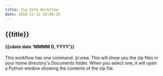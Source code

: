 ```yaml
---
title: Zip Info Workflow
date: 2018-11-12 19:09:25
---
```

## {{title}}
#### {{cdate date 'MMMM D, YYYY'}}


This workflow has one command:  zi:view. This will show you the zip files in your home directory's Documents folder. When you select one, it will open a Python window showing the contents of the zip file.

